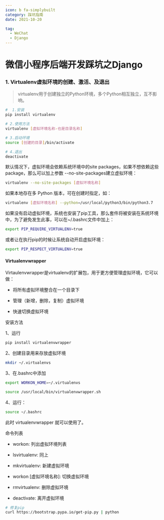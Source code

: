 ```yaml
---
icon: b fa-simplybuilt
category: 踩坑指南
date: 2021-10-20

tag:
  - WeChat
  - Django
---
```


# 微信小程序后端开发踩坑之Django

### 1. Virtualenv虚拟环境的创建、激活、及退出

> virtualenv用于创建独立的Python环境，多个Python相互独立，互不影响。

```bash
#  1.安装
pip install virtualenv

# 2.使用方法
virtualenv [虚拟环境名称-也是目录名称]

# 3.启动环境
source [创建的目录]/bin/activate 

# 4.退出
deactivate
```

默认情况下，虚拟环境会依赖系统环境中的site packages，如果不想依赖这些package，那么可以加上参数 --no-site-packages建立虚拟环境：

```bash
virtualenv --no-site-packages [虚拟环境名称]
```

如果本地存在多 Python 版本，可在创建时指定，如：

```bash
virtualenv [虚拟环境名称] --python=/usr/local/python3/bin/python3.7
```



如果没有启动虚拟环境，系统也安装了pip工具，那么套件将被安装在系统环境中，为了避免发生此事，可以在~/.bashrc文件中加上：

```bash
export PIP_REQUIRE_VIRTUALENV=true
```

或者让在执行pip的时候让系统自动开启虚拟环境：

```bash
export PIP_RESPECT_VIRTUALENV=true
```

#### Virtualenvwrapper

Virtaulenvwrapper是virtualenv的扩展包，用于更方便管理虚拟环境，它可以做：

- 将所有虚拟环境整合在一个目录下

- 管理（新增，删除，复制）虚拟环境

- 快速切换虚拟环境

安装方法

1、运行

```bash
pip install virtualenvwrapper  
```

2、创建目录用来存放虚拟环境

```bash
mkdir ~/.virtualenvs
```

3、在.bashrc中添加

```bash
export WORKON_HOME=~/.virtualenvs

source /usr/local/bin/virtualenvwrapper.sh
```

4、运行：

```bash
source ~/.bashrc
```

此时 virtualenvwrapper 就可以使用了。

命令列表

- workon: 列出虚拟环境列表

- lsvirtualenv: 同上

- mkvirtualenv: 新建虚拟环境

- workon [虚拟环境名称]: 切换虚拟环境

- rmvirtualenv: 删除虚拟环境

- deactivate: 离开虚拟环境

```bash
# 修复pip
curl https://bootstrap.pypa.io/get-pip.py | python 
```

